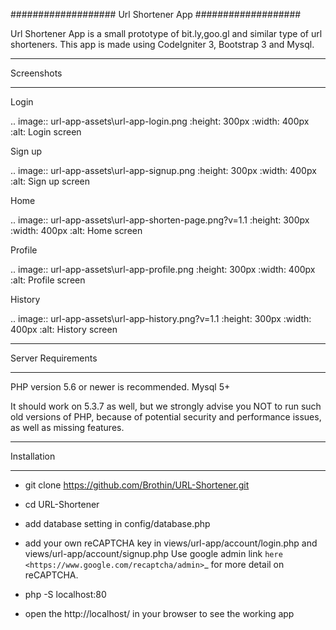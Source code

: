 ###################
Url Shortener App
###################

Url Shortener App is a small prototype of bit.ly,goo.gl and similar type of url shorteners.
This app is made using CodeIgniter 3, Bootstrap 3 and Mysql.

*******************
Screenshots
*******************


Login

.. image:: url-app-assets\url-app-login.png
   :height: 300px
   :width: 400px
   :alt: Login screen


Sign up

.. image:: url-app-assets\url-app-signup.png
   :height: 300px
   :width: 400px
   :alt: Sign up screen

Home

.. image:: url-app-assets\url-app-shorten-page.png?v=1.1
   :height: 300px
   :width: 400px
   :alt: Home screen


Profile

.. image:: url-app-assets\url-app-profile.png
   :height: 300px
   :width: 400px
   :alt: Profile screen


History

.. image:: url-app-assets\url-app-history.png?v=1.1
   :height: 300px
   :width: 400px
   :alt: History screen
*******************
Server Requirements
*******************

PHP version 5.6 or newer is recommended.
Mysql 5+

It should work on 5.3.7 as well, but we strongly advise you NOT to run
such old versions of PHP, because of potential security and performance
issues, as well as missing features.

************
Installation
************

- git clone https://github.com/Brothin/URL-Shortener.git

- cd URL-Shortener

- add database setting in config/database.php

- add your own reCAPTCHA key in views/url-app/account/login.php and views/url-app/account/signup.php
Use google admin link `here <https://www.google.com/recaptcha/admin>`_ for more detail on reCAPTCHA.

- php -S localhost:80

- open the http://localhost/ in your browser to see the working app
